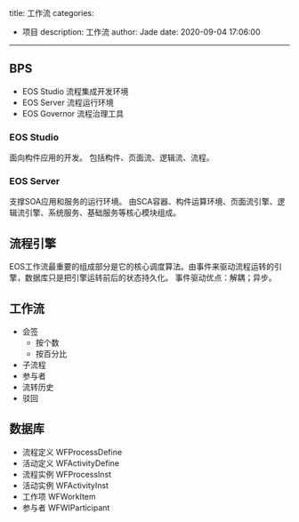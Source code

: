 title: 工作流
categories:
  - 项目
description: 工作流
author: Jade
date: 2020-09-04 17:06:00
---

## BPS
- EOS Studio 流程集成开发环境
- EOS Server 流程运行环境
- EOS Governor 流程治理工具

### EOS Studio
面向构件应用的开发。
包括构件、页面流、逻辑流、流程。

### EOS Server
支撑SOA应用和服务的运行环境。
由SCA容器、构件运算环境、页面流引擎、逻辑流引擎、系统服务、基础服务等核心模块组成。

## 流程引擎
EOS工作流最重要的组成部分是它的核心调度算法。由事件来驱动流程运转的引擎，数据库只是把引擎运转前后的状态持久化。
事件驱动优点：解耦；异步。

## 工作流
- 会签
    - 按个数
    - 按百分比
- 子流程
- 参与者
- 流转历史
- 驳回

## 数据库
- 流程定义 WFProcessDefine
- 活动定义 WFActivityDefine
- 流程实例 WFProcessInst
- 活动实例 WFActivityInst
- 工作项 WFWorkItem
- 参与者 WFWIParticipant
